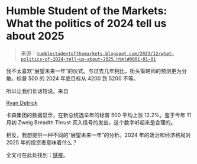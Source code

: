 <!--yml

分类：未分类

日期：2024-05-18 01:21:27

-->

# Humble Student of the Markets: What the politics of 2024 tell us about 2025

> 来源：[`humblestudentofthemarkets.blogspot.com/2023/12/what-politics-of-2024-tell-us-about-2025.html#0001-01-01`](https://humblestudentofthemarkets.blogspot.com/2023/12/what-politics-of-2024-tell-us-about-2025.html#0001-01-01)

我不太喜欢“展望未来一年”的仪式。与过去几年相比，街头策略师的预测更为分散。标普 500 的 2024 年底目标从 4200 到 5200 不等。

所以让我们长话短说。来自

[Ryan Detrick](https://twitter.com/RyanDetrick/status/1722342801843605976)

卡森集团的数据显示，在新总统选举年的标普 500 平均上涨 12.2%。鉴于今年 11 月初 Zweig Breadth Thrust 买入信号的发出，这个数字听起来是合理的。

相反，我想提供一种不同的“展望未来一年”的分析。2024 年的政治和经济格局对 2025 年的投资者意味着什么？

全文可在此处找到：[链接](https://humblestudentofthemarkets.com/2023/12/30/what-the-politics-of-2024-tell-us-about-2025/)。
